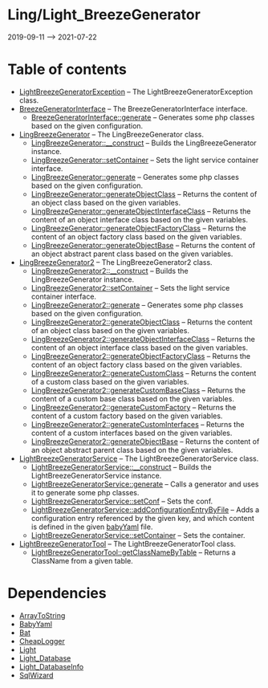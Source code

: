 Ling/Light_BreezeGenerator
================
2019-09-11 --> 2021-07-22




Table of contents
===========

- [LightBreezeGeneratorException](https://github.com/lingtalfi/Light_BreezeGenerator/blob/master/doc/api/Ling/Light_BreezeGenerator/Exception/LightBreezeGeneratorException.md) &ndash; The LightBreezeGeneratorException class.
- [BreezeGeneratorInterface](https://github.com/lingtalfi/Light_BreezeGenerator/blob/master/doc/api/Ling/Light_BreezeGenerator/Generator/BreezeGeneratorInterface.md) &ndash; The BreezeGeneratorInterface interface.
    - [BreezeGeneratorInterface::generate](https://github.com/lingtalfi/Light_BreezeGenerator/blob/master/doc/api/Ling/Light_BreezeGenerator/Generator/BreezeGeneratorInterface/generate.md) &ndash; Generates some php classes based on the given configuration.
- [LingBreezeGenerator](https://github.com/lingtalfi/Light_BreezeGenerator/blob/master/doc/api/Ling/Light_BreezeGenerator/Generator/LingBreezeGenerator.md) &ndash; The LingBreezeGenerator class.
    - [LingBreezeGenerator::__construct](https://github.com/lingtalfi/Light_BreezeGenerator/blob/master/doc/api/Ling/Light_BreezeGenerator/Generator/LingBreezeGenerator/__construct.md) &ndash; Builds the LingBreezeGenerator instance.
    - [LingBreezeGenerator::setContainer](https://github.com/lingtalfi/Light_BreezeGenerator/blob/master/doc/api/Ling/Light_BreezeGenerator/Generator/LingBreezeGenerator/setContainer.md) &ndash; Sets the light service container interface.
    - [LingBreezeGenerator::generate](https://github.com/lingtalfi/Light_BreezeGenerator/blob/master/doc/api/Ling/Light_BreezeGenerator/Generator/LingBreezeGenerator/generate.md) &ndash; Generates some php classes based on the given configuration.
    - [LingBreezeGenerator::generateObjectClass](https://github.com/lingtalfi/Light_BreezeGenerator/blob/master/doc/api/Ling/Light_BreezeGenerator/Generator/LingBreezeGenerator/generateObjectClass.md) &ndash; Returns the content of an object class based on the given variables.
    - [LingBreezeGenerator::generateObjectInterfaceClass](https://github.com/lingtalfi/Light_BreezeGenerator/blob/master/doc/api/Ling/Light_BreezeGenerator/Generator/LingBreezeGenerator/generateObjectInterfaceClass.md) &ndash; Returns the content of an object interface class based on the given variables.
    - [LingBreezeGenerator::generateObjectFactoryClass](https://github.com/lingtalfi/Light_BreezeGenerator/blob/master/doc/api/Ling/Light_BreezeGenerator/Generator/LingBreezeGenerator/generateObjectFactoryClass.md) &ndash; Returns the content of an object factory class based on the given variables.
    - [LingBreezeGenerator::generateObjectBase](https://github.com/lingtalfi/Light_BreezeGenerator/blob/master/doc/api/Ling/Light_BreezeGenerator/Generator/LingBreezeGenerator/generateObjectBase.md) &ndash; Returns the content of an object abstract parent class based on the given variables.
- [LingBreezeGenerator2](https://github.com/lingtalfi/Light_BreezeGenerator/blob/master/doc/api/Ling/Light_BreezeGenerator/Generator/LingBreezeGenerator2.md) &ndash; The LingBreezeGenerator2 class.
    - [LingBreezeGenerator2::__construct](https://github.com/lingtalfi/Light_BreezeGenerator/blob/master/doc/api/Ling/Light_BreezeGenerator/Generator/LingBreezeGenerator2/__construct.md) &ndash; Builds the LingBreezeGenerator instance.
    - [LingBreezeGenerator2::setContainer](https://github.com/lingtalfi/Light_BreezeGenerator/blob/master/doc/api/Ling/Light_BreezeGenerator/Generator/LingBreezeGenerator2/setContainer.md) &ndash; Sets the light service container interface.
    - [LingBreezeGenerator2::generate](https://github.com/lingtalfi/Light_BreezeGenerator/blob/master/doc/api/Ling/Light_BreezeGenerator/Generator/LingBreezeGenerator2/generate.md) &ndash; Generates some php classes based on the given configuration.
    - [LingBreezeGenerator2::generateObjectClass](https://github.com/lingtalfi/Light_BreezeGenerator/blob/master/doc/api/Ling/Light_BreezeGenerator/Generator/LingBreezeGenerator2/generateObjectClass.md) &ndash; Returns the content of an object class based on the given variables.
    - [LingBreezeGenerator2::generateObjectInterfaceClass](https://github.com/lingtalfi/Light_BreezeGenerator/blob/master/doc/api/Ling/Light_BreezeGenerator/Generator/LingBreezeGenerator2/generateObjectInterfaceClass.md) &ndash; Returns the content of an object interface class based on the given variables.
    - [LingBreezeGenerator2::generateObjectFactoryClass](https://github.com/lingtalfi/Light_BreezeGenerator/blob/master/doc/api/Ling/Light_BreezeGenerator/Generator/LingBreezeGenerator2/generateObjectFactoryClass.md) &ndash; Returns the content of an object factory class based on the given variables.
    - [LingBreezeGenerator2::generateCustomClass](https://github.com/lingtalfi/Light_BreezeGenerator/blob/master/doc/api/Ling/Light_BreezeGenerator/Generator/LingBreezeGenerator2/generateCustomClass.md) &ndash; Returns the content of a custom class based on the given variables.
    - [LingBreezeGenerator2::generateCustomBaseClass](https://github.com/lingtalfi/Light_BreezeGenerator/blob/master/doc/api/Ling/Light_BreezeGenerator/Generator/LingBreezeGenerator2/generateCustomBaseClass.md) &ndash; Returns the content of a custom base class based on the given variables.
    - [LingBreezeGenerator2::generateCustomFactory](https://github.com/lingtalfi/Light_BreezeGenerator/blob/master/doc/api/Ling/Light_BreezeGenerator/Generator/LingBreezeGenerator2/generateCustomFactory.md) &ndash; Returns the content of a custom factory based on the given variables.
    - [LingBreezeGenerator2::generateCustomInterfaces](https://github.com/lingtalfi/Light_BreezeGenerator/blob/master/doc/api/Ling/Light_BreezeGenerator/Generator/LingBreezeGenerator2/generateCustomInterfaces.md) &ndash; Returns the content of a custom interfaces based on the given variables.
    - [LingBreezeGenerator2::generateObjectBase](https://github.com/lingtalfi/Light_BreezeGenerator/blob/master/doc/api/Ling/Light_BreezeGenerator/Generator/LingBreezeGenerator2/generateObjectBase.md) &ndash; Returns the content of an object abstract parent class based on the given variables.
- [LightBreezeGeneratorService](https://github.com/lingtalfi/Light_BreezeGenerator/blob/master/doc/api/Ling/Light_BreezeGenerator/Service/LightBreezeGeneratorService.md) &ndash; The LightBreezeGeneratorService class.
    - [LightBreezeGeneratorService::__construct](https://github.com/lingtalfi/Light_BreezeGenerator/blob/master/doc/api/Ling/Light_BreezeGenerator/Service/LightBreezeGeneratorService/__construct.md) &ndash; Builds the LightBreezeGeneratorService instance.
    - [LightBreezeGeneratorService::generate](https://github.com/lingtalfi/Light_BreezeGenerator/blob/master/doc/api/Ling/Light_BreezeGenerator/Service/LightBreezeGeneratorService/generate.md) &ndash; Calls a generator and uses it to generate some php classes.
    - [LightBreezeGeneratorService::setConf](https://github.com/lingtalfi/Light_BreezeGenerator/blob/master/doc/api/Ling/Light_BreezeGenerator/Service/LightBreezeGeneratorService/setConf.md) &ndash; Sets the conf.
    - [LightBreezeGeneratorService::addConfigurationEntryByFile](https://github.com/lingtalfi/Light_BreezeGenerator/blob/master/doc/api/Ling/Light_BreezeGenerator/Service/LightBreezeGeneratorService/addConfigurationEntryByFile.md) &ndash; Adds a configuration entry referenced by the given key, and which content is defined in the given [babyYaml](https://github.com/lingtalfi/BabyYaml) file.
    - [LightBreezeGeneratorService::setContainer](https://github.com/lingtalfi/Light_BreezeGenerator/blob/master/doc/api/Ling/Light_BreezeGenerator/Service/LightBreezeGeneratorService/setContainer.md) &ndash; Sets the container.
- [LightBreezeGeneratorTool](https://github.com/lingtalfi/Light_BreezeGenerator/blob/master/doc/api/Ling/Light_BreezeGenerator/Tool/LightBreezeGeneratorTool.md) &ndash; The LightBreezeGeneratorTool class.
    - [LightBreezeGeneratorTool::getClassNameByTable](https://github.com/lingtalfi/Light_BreezeGenerator/blob/master/doc/api/Ling/Light_BreezeGenerator/Tool/LightBreezeGeneratorTool/getClassNameByTable.md) &ndash; Returns a ClassName from a given table.


Dependencies
============
- [ArrayToString](https://github.com/lingtalfi/ArrayToString)
- [BabyYaml](https://github.com/lingtalfi/BabyYaml)
- [Bat](https://github.com/lingtalfi/Bat)
- [CheapLogger](https://github.com/lingtalfi/CheapLogger)
- [Light](https://github.com/lingtalfi/Light)
- [Light_Database](https://github.com/lingtalfi/Light_Database)
- [Light_DatabaseInfo](https://github.com/lingtalfi/Light_DatabaseInfo)
- [SqlWizard](https://github.com/lingtalfi/SqlWizard)


